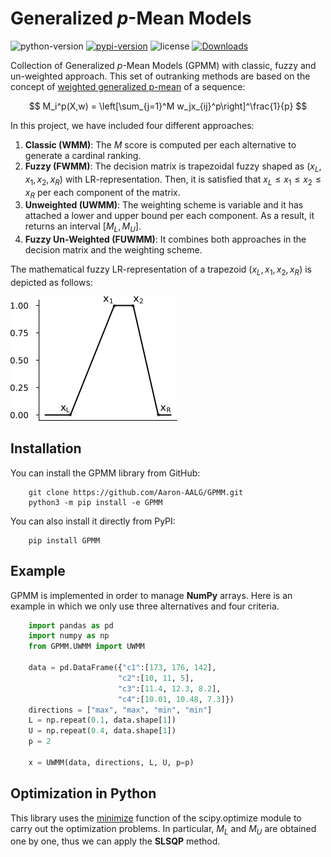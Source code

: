 Generalized *p*-Mean Models
================================

![python-version](https://img.shields.io/badge/python->=3.8-orange.svg)
[![pypi-version](https://img.shields.io/pypi/v/gpmm.svg)](https://pypi.python.org/pypi/gpmm/)
![license](https://img.shields.io/pypi/l/gpmm.svg)
[![Downloads](https://static.pepy.tech/personalized-badge/gpmm?period=total&units=none&left_color=grey&right_color=orange&left_text=Downloads)](https://pepy.tech/project/gpmm)


Collection of Generalized *p*-Mean Models (GPMM) with classic, fuzzy and un-weighted approach. This set of outranking methods are based on the concept of [weighted generalized p-mean](https://en.wikipedia.org/wiki/Generalized_mean) of a sequence:

$$ M_i^p(X,w) = \left[\sum_{j=1}^M w_jx_{ij}^p\right]^\frac{1}{p} $$

In this project, we have included four different approaches:

1. **Classic (WMM)**: The *M* score is computed per each alternative to generate a cardinal ranking.
2. **Fuzzy (FWMM)**: The decision matrix is trapezoidal fuzzy shaped as $(x_L, x_1, x_2, x_R)$ with LR-representation. Then, it is satisfied that $x_L \le x_1 \le x_2 \le x_R$ per each component of the matrix.
3. **Unweighted (UWMM)**: The weighting scheme is variable and it has attached a lower and upper bound per each component. As a result, it returns an interval $[M_L, M_U]$.
4. **Fuzzy Un-Weighted (FUWMM)**: It combines both approaches in the decision matrix and the weighting scheme.

The mathematical fuzzy LR-representation of a trapezoid $(x_L, x_1, x_2, x_R)$ is depicted as follows:

![x_fuzzy](images/x_fuzzy.png)


Installation
--------------------------------

You can install the GPMM library from GitHub:

```terminal
    git clone https://github.com/Aaron-AALG/GPMM.git
    python3 -m pip install -e GPMM
```

You can also install it directly from PyPI:

```terminal
    pip install GPMM
```

Example
--------------------------------

GPMM is implemented in order to manage **NumPy** arrays. Here is an example in which we only use three alternatives and four criteria.

```python
    import pandas as pd
    import numpy as np
    from GPMM.UWMM import UWMM

    data = pd.DataFrame({"c1":[173, 176, 142],
                        "c2":[10, 11, 5],
                        "c3":[11.4, 12.3, 8.2],
                        "c4":[10.01, 10.48, 7.3]})
    directions = ["max", "max", "min", "min"]
    L = np.repeat(0.1, data.shape[1])
    U = np.repeat(0.4, data.shape[1])
    p = 2

    x = UWMM(data, directions, L, U, p=p)
```

Optimization in Python
--------------------------------

This library uses the [minimize](https://docs.scipy.org/doc/scipy/reference/generated/scipy.optimize.minimize.html) function of the scipy.optimize module to carry out the optimization problems. In particular, $M_L$ and $M_U$ are obtained one by one, thus we can apply the **SLSQP** method.

